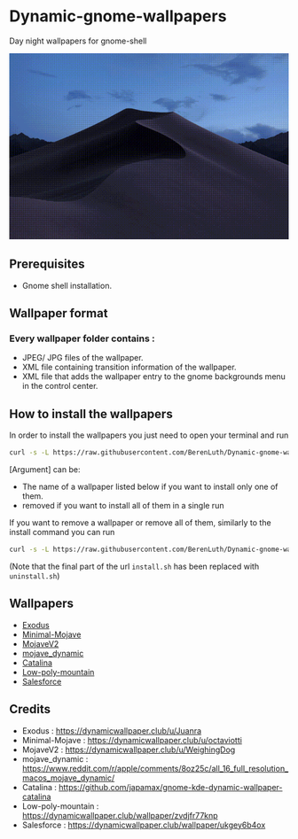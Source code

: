 
# Dynamic-gnome-wallpapers
Day night wallpapers for gnome-shell

![Alt Text](https://github.com/BerenLuth/Dynamic-gnome-wallpapers/blob/master/preview.gif)

## Prerequisites
- Gnome shell installation.

## Wallpaper format
### Every wallpaper folder contains :
- JPEG/ JPG files of the wallpaper.
- XML file containing transition information of the wallpaper.
- XML file that adds the wallpaper entry to the gnome backgrounds menu in the control center.

## How to install the wallpapers

In order to install the wallpapers you just need to open your terminal and run

```bash
curl -s -L https://raw.githubusercontent.com/BerenLuth/Dynamic-gnome-wallpapers/master/install.sh | bash /dev/stdin [Argument]
```

[Argument] can be: 

* The name of a wallpaper listed below if you want to install only one of them.
* removed if you want to install all of them in a single run

If you want to remove a wallpaper or remove all of them, similarly to the install command you can run

```bash
curl -s -L https://raw.githubusercontent.com/BerenLuth/Dynamic-gnome-wallpapers/master/uninstall.sh | bash /dev/stdin [Argument]
```

(Note that the final part of the url `install.sh` has been replaced with `uninstall.sh`)

## Wallpapers

- [Exodus](https://dynamicwallpaper.club/wallpaper/1fwttqzokh6)
- [Minimal-Mojave](https://dynamicwallpaper.club/wallpaper/b03wojghaul)
- [MojaveV2](https://dynamicwallpaper.club/wallpaper/cm8q0vwwa1t)
- [mojave_dynamic](https://imgur.com/a/8XI6jy0/layout/grid)
- [Catalina](https://dynamicwallpaper.club/wallpaper/v5y04cx6k9k)
- [Low-poly-mountain](https://dynamicwallpaper.club/wallpaper/zvdjfr77knp)
- [Salesforce](https://dynamicwallpaper.club/wallpaper/ukgey6b4ox)

## Credits
- Exodus : https://dynamicwallpaper.club/u/Juanra
- Minimal-Mojave : https://dynamicwallpaper.club/u/octaviotti
- MojaveV2 : https://dynamicwallpaper.club/u/WeighingDog
- mojave_dynamic : https://www.reddit.com/r/apple/comments/8oz25c/all_16_full_resolution_macos_mojave_dynamic/
- Catalina : https://github.com/japamax/gnome-kde-dynamic-wallpaper-catalina
- Low-poly-mountain : https://dynamicwallpaper.club/wallpaper/zvdjfr77knp
- Salesforce : https://dynamicwallpaper.club/wallpaper/ukgey6b4ox